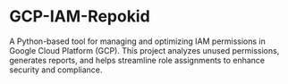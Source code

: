 # GCP-IAM-Repokid
A Python-based tool for managing and optimizing IAM permissions in Google Cloud Platform (GCP). This project analyzes unused permissions, generates reports, and helps streamline role assignments to enhance security and compliance.
